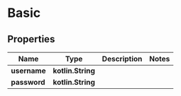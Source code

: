 
# Basic

## Properties
Name | Type | Description | Notes
------------ | ------------- | ------------- | -------------
**username** | **kotlin.String** |  | 
**password** | **kotlin.String** |  | 



